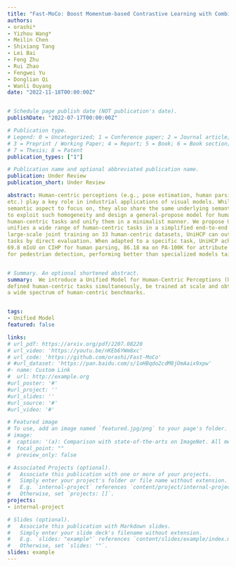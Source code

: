 ```yaml
---
title: "Fast-MoCo: Boost Momentum-based Contrastive Learning with Combinatorial Patches"
authors:
- orashi*
- Yizhou Wang*
- Meilin Chen
- Shixiang Tang
- Lei Bai
- Feng Zhu
- Rui Zhao
- Fengwei Yu
- Donglian Qi
- Wanli Ouyang
date: "2022-11-18T00:00:00Z"


# Schedule page publish date (NOT publication's date).
publishDate: "2022-07-17T00:00:00Z"

# Publication type.
# Legend: 0 = Uncategorized; 1 = Conference paper; 2 = Journal article;
# 3 = Preprint / Working Paper; 4 = Report; 5 = Book; 6 = Book section;
# 7 = Thesis; 8 = Patent
publication_types: ["1"]

# Publication name and optional abbreviated publication name.
publication: Under Review
publication_short: Under Review

abstract: Human-centric perceptions (e.g., pose estimation, human parsing, pedestrian detection, person reidentification, 
etc.) play a key role in industrial applications of visual models. While specific human-centric tasks have their own relevant 
semantic aspect to focus on, they also share the same underlying semantic structure of the human body. However, few works have attempted 
to exploit such homogeneity and design a general-propose model for human-centric tasks. In this work, we revisit a broad range of 
human-centric tasks and unify them in a minimalist manner. We propose UniHCP, a Unified Model for Human-Centric Perceptions, which 
unifies a wide range of human-centric tasks in a simplified end-to-end manner with the plain vision transformer architecture. With 
large-scale joint training on 33 human-centric datasets, UniHCP can outperform strong baselines on several in-domain and downstream 
tasks by direct evaluation. When adapted to a specific task, UniHCP achieves new SOTAs on a wide range of human-centric tasks, e.g., 
69.8 mIoU on CIHP for human parsing, 86.18 ma on PA-100K for attribute prediction, 90.3 mAP on Market1501 for ReID, and 85.8 JI on CrowdHuman 
for pedestrian detection, performing better than specialized models tailored for each task.


# Summary. An optional shortened abstract.
summary:  We introduce a Unified Model for Human-Centric Perceptions (UniHCP), which can easily handle multiple distinctly 
defined human-centric tasks simultaneously, be trained at scale and obtains a series of SOTA performances over
a wide spectrum of human-centric benchmarks.


tags:
- Unified Model
featured: false

links:
# url_pdf: https://arxiv.org/pdf/2207.08220
# url_video: 'https://youtu.be/nKEb6YWm8xc'
# url_code: 'https://github.com/orashi/Fast-MoCo'
# #url_dataset: 'https://pan.baidu.com/s/1oHBqdo2cdM8jOmAaix9xpw'
#- name: Custom Link
#  url: http://example.org
#url_poster: '#'
#url_project: ''
#url_slides: ''
#url_source: '#'
#url_video: '#'

# Featured image
# To use, add an image named `featured.jpg/png` to your page's folder. 
# image:
#  caption: '(a): Comparison with state-of-the-arts on ImageNet. All methods uses ResNet-50 encoders and are measured with Top-1 linear evaluation accuracy. (b): Overview of Fast-MoCo that includes the Split-Encode-Combine pipeline.'
#  focal_point: ""
#  preview_only: false

# Associated Projects (optional).
#   Associate this publication with one or more of your projects.
#   Simply enter your project's folder or file name without extension.
#   E.g. `internal-project` references `content/project/internal-project/index.md`.
#   Otherwise, set `projects: []`.
projects:
- internal-project

# Slides (optional).
#   Associate this publication with Markdown slides.
#   Simply enter your slide deck's filename without extension.
#   E.g. `slides: "example"` references `content/slides/example/index.md`.
#   Otherwise, set `slides: ""`.
slides: example
---
```


